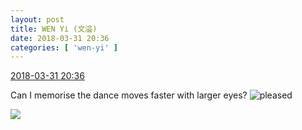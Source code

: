 ```yaml
---
layout: post
title: WEN Yi (文溢)
date: 2018-03-31 20:36
categories: [ 'wen-yi' ]
---
```


<div class="weibo-info">
  <a href="https://weibo.com/6507106244/G9XoeDZTU">2018-03-31 20:36</a>
</div>

Can I memorise the dance moves faster with larger eyes? ![pleased](https://img.t.sinajs.cn/t4/appstyle/expression/ext/normal/0b/tootha_org.gif)

<!-- more -->

<a href="http://wx2.sinaimg.cn/mw690/0076n9Awgy1fpwa0w7l9vj30xc1e0jyl.jpg">
  <img class="weibo-pic-preview" src="http://wx2.sinaimg.cn/orj360/0076n9Awgy1fpwa0w7l9vj30xc1e0jyl.jpg" />
</a>
